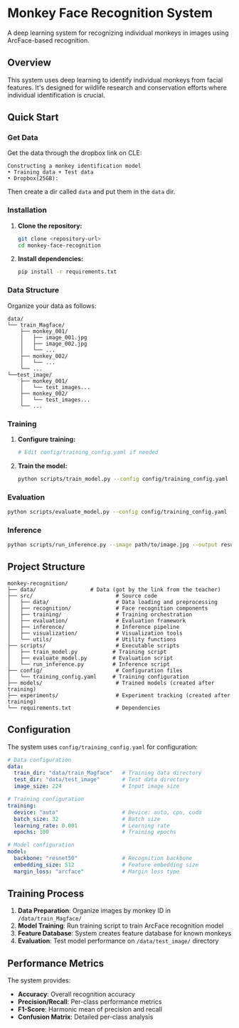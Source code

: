 # Monkey Face Recognition System

A deep learning system for recognizing individual monkeys in images using ArcFace-based recognition.

## Overview

This system uses deep learning to identify individual monkeys from facial features. It's designed for wildlife research and conservation efforts where individual identification is crucial.

## Quick Start

### Get Data

Get the data through the dropbox link on CLE:

```
Constructing a monkey identification model
• Training data + Test data
• Dropbox(25GB):
```

Then create a dir called `data` and put them in the  `data` dir.

### Installation

1. **Clone the repository:**

   ```bash
   git clone <repository-url>
   cd monkey-face-recognition
   ```
2. **Install dependencies:**

   ```bash
   pip install -r requirements.txt
   ```

### Data Structure

Organize your data as follows:

```
data/
└── train_Magface/
    ├── monkey_001/
    │   ├── image_001.jpg
    │   ├── image_002.jpg
    │   └── ...
    ├── monkey_002/
    │   └── ...
    └── ...
└──test_image/
    ├── monkey_001/
    │   └── test_images...
    ├── monkey_002/
    │   └── test_images...
    └── ...

```

### Training

1. **Configure training:**

   ```bash
   # Edit config/training_config.yaml if needed
   ```
2. **Train the model:**

   ```bash
   python scripts/train_model.py --config config/training_config.yaml --experiment "my_experiment"
   ```

### Evaluation

```bash
python scripts/evaluate_model.py --config config/training_config.yaml --output evaluation_results.json
```

### Inference

```bash
python scripts/run_inference.py --image path/to/image.jpg --output results/
```

## Project Structure

```
monkey-recognition/
├── data/  		          # Data (got by the link from the teacher)
├── src/                          # Source code
│   ├── data/                     # Data loading and preprocessing
│   ├── recognition/              # Face recognition components
│   ├── training/                 # Training orchestration
│   ├── evaluation/               # Evaluation framework
│   ├── inference/                # Inference pipeline
│   ├── visualization/            # Visualization tools
│   └── utils/                    # Utility functions
├── scripts/                      # Executable scripts
│   ├── train_model.py           # Training script
│   ├── evaluate_model.py        # Evaluation script
│   └── run_inference.py         # Inference script
├── config/                       # Configuration files
│   └── training_config.yaml     # Training configuration
├── models/                       # Trained models (created after training)
├── experiments/                  # Experiment tracking (created after training)
└── requirements.txt              # Dependencies
```

## Configuration

The system uses `config/training_config.yaml` for configuration:

```yaml
# Data configuration
data:
  train_dir: "data/train_Magface"   # Training data directory
  test_dir: "data/test_image"       # Test data directory
  image_size: 224                   # Input image size

# Training configuration
training:
  device: "auto"                    # Device: auto, cpu, cuda
  batch_size: 32                    # Batch size
  learning_rate: 0.001              # Learning rate
  epochs: 100                       # Training epochs

# Model configuration
model:
  backbone: "resnet50"              # Recognition backbone
  embedding_size: 512               # Feature embedding size
  margin_loss: "arcface"            # Margin loss type
```

## Training Process

1. **Data Preparation**: Organize images by monkey ID in `/data/train_Magface/`
2. **Model Training**: Run training script to train ArcFace recognition model
3. **Feature Database**: System creates feature database for known monkeys
4. **Evaluation**: Test model performance on `/data/test_image/` directory

## Performance Metrics

The system provides:

- **Accuracy**: Overall recognition accuracy
- **Precision/Recall**: Per-class performance metrics
- **F1-Score**: Harmonic mean of precision and recall
- **Confusion Matrix**: Detailed per-class analysis
